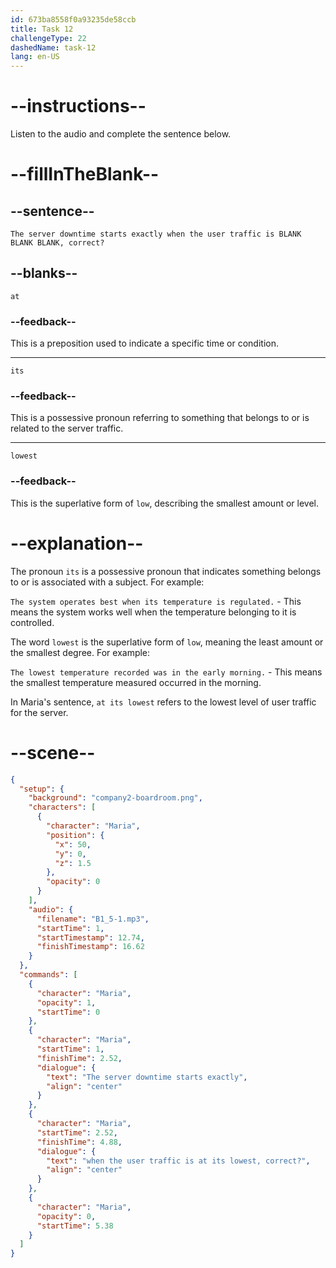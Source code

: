 ```yaml
---
id: 673ba8558f0a93235de58ccb
title: Task 12
challengeType: 22
dashedName: task-12
lang: en-US
---
```

<!-- (Audio) Maria: The server downtime starts exactly when the user traffic is at its lowest, correct? -->

# --instructions--

Listen to the audio and complete the sentence below.

# --fillInTheBlank--

## --sentence--

`The server downtime starts exactly when the user traffic is BLANK BLANK BLANK, correct?`

## --blanks--

`at`

### --feedback--

This is a preposition used to indicate a specific time or condition.

---

`its`

### --feedback--

This is a possessive pronoun referring to something that belongs to or is related to the server traffic.

---

`lowest`

### --feedback--

This is the superlative form of `low`, describing the smallest amount or level.

# --explanation--

The pronoun `its` is a possessive pronoun that indicates something belongs to or is associated with a subject. For example:

`The system operates best when its temperature is regulated.` - This means the system works well when the temperature belonging to it is controlled.

The word `lowest` is the superlative form of `low`, meaning the least amount or the smallest degree. For example:

`The lowest temperature recorded was in the early morning.` - This means the smallest temperature measured occurred in the morning.

In Maria's sentence, `at its lowest` refers to the lowest level of user traffic for the server.

# --scene--

```json
{
  "setup": {
    "background": "company2-boardroom.png",
    "characters": [
      {
        "character": "Maria",
        "position": {
          "x": 50,
          "y": 0,
          "z": 1.5
        },
        "opacity": 0
      }
    ],
    "audio": {
      "filename": "B1_5-1.mp3",
      "startTime": 1,
      "startTimestamp": 12.74,
      "finishTimestamp": 16.62
    }
  },
  "commands": [
    {
      "character": "Maria",
      "opacity": 1,
      "startTime": 0
    },
    {
      "character": "Maria",
      "startTime": 1,
      "finishTime": 2.52,
      "dialogue": {
        "text": "The server downtime starts exactly",
        "align": "center"
      }
    },
    {
      "character": "Maria",
      "startTime": 2.52,
      "finishTime": 4.88,
      "dialogue": {
        "text": "when the user traffic is at its lowest, correct?",
        "align": "center"
      }
    },
    {
      "character": "Maria",
      "opacity": 0,
      "startTime": 5.38
    }
  ]
}
```
